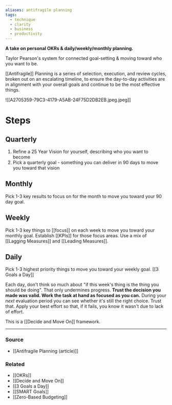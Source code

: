 ```yaml
---
aliases: antifragile planning
tags:
  - technique
  - clarity
  - business
  - productivity
---
```

**A take on personal OKRs & daily/weekly/monthly planning.**

Taylor Pearson's system for connected goal-setting & moving toward who you want to be.

[[Antifragile]] Planning is a series of selection, execution, and review cycles, broken out on an escalating timeline, to ensure the day-to-day activities are in alignment with your overall goals and continue to be the most effective things.

![[A2705359-79C3-4179-A5AB-24F75D2DB2EB.jpeg.jpeg]]

# Steps

## Quarterly

1. Refine a 25 Year Vision for yourself, describing who you want to become
2. Pick a quarterly goal - something you can deliver in 90 days to move you toward that vision

## Monthly

Pick 1-3 key results to focus on for the month to move you toward your 90 day goal.

## Weekly

Pick 1-3 key things to [[focus]] on each week to move you toward your monthly goal. Establish [[KPIs]] for those focus areas. Use a mix of [[Lagging Measures]] and [[Leading Measures]].

## Daily

Pick 1-3 highest priority things to move you toward your weekly goal. [[3 Goals a Day]]

Each day, don't think so much about "if this week's thing is the thing you should be doing". That only undermines progress. **Trust the decision you made was valid. Work the task at hand as focused as you can.** 
During your *next* evaluation period you can see whether it's still the right choice. Trust that. Apply your best effort so that, if it fails, you know it wasn't due to lack of effort. 

This is a [[Decide and Move On]] framework.

---

### Source
- [[Antifragile Planning (article)]]

### Related
- [[OKRs]] 
- [[Decide and Move On]] 
- [[3 Goals a Day]] 
- [[SMART Goals]]
- [[Zero-Based Budgeting]]